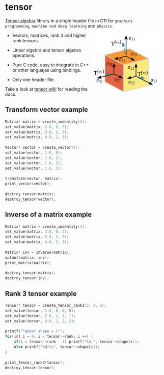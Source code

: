 # tensor

[Tensor algebra](https://en.wikipedia.org/wiki/Tensor_algebra) library in a single header file in C11 for `graphics programming`, `machine and deep learning` and `physics`.

<img align="right" width="220px" height="201px" src="img/tensor.png"/>

* Vectors, matrices, rank 3 and higher rank tensors.

* Linear algebra and tensor algebra operations.

* Pure C code, easy to integrate in C++ or other languajes using bindings.

* Only one header file.

Take a look at [tensor wiki](https://github.com/MorcilloSanz/tensor/wiki) for reading the docs.

## Transform vector example
```c
Matrix* matrix = create_indentity(4);
set_value(matrix, 2.0, 0, 3);
set_value(matrix, 3.0, 1, 3);
set_value(matrix, 4.0, 2, 3);

Vector* vector = create_vector(4);
set_value(vector, 1.0, 0);
set_value(vector, 1.0, 1);
set_value(vector, 1.0, 2);
set_value(vector, 1.0, 3);

transform(vector, matrix);
print_vector(vector);

destroy_tensor(matrix);
destroy_tensor(vector);
```

## Inverse of a matrix example
```c
Matrix* matrix = create_indentity(4);
set_value(matrix, 2.0, 0, 3);
set_value(matrix, 3.0, 1, 3);
set_value(matrix, 4.0, 2, 3);

Matrix* inv = inverse(matrix);
matmul(matrix, inv);
print_matrix(matrix);

destroy_tensor(matrix);
destroy_tensor(inv);
```

## Rank 3 tensor example
```c
Tensor* tensor = create_tensor_rank3(3, 3, 3);
set_value(tensor, 1.0, 0, 0, 0);
set_value(tensor, 2.0, 1, 1, 1);
set_value(tensor, 3.0, 2, 2, 2);

printf("Tensor shape = (");
for(int i = 0; i < tensor->rank; i ++) {
    if(i < tensor->rank - 1) printf("%d,", tensor->shape[i]);
    else printf("%d)\n", tensor->shape[i]);
}

print_tensor_rank3(tensor);
destroy_tensor(tensor);
```

